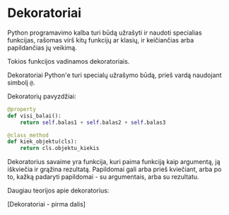 # Dekoratoriai

Python programavimo kalba turi būdą užrašyti ir naudoti specialias funkcijas, rašomas virš kitų funkcijų ar klasių, ir keičiančias arba papildančias jų veikimą. 

Tokios funkcijos vadinamos dekoratoriais. 

Dekoratoriai Python'e turi specialų užrašymo būdą, prieš vardą naudojant simbolį `@`.

Dekoratorių pavyzdžiai:

```python
@property
def visi_balai():
    return self.balas1 + self.balas2 + self.balas3
```

```python
@class_method
def kiek_objektu(cls):
    return cls.objektu_kiekis
```

Dekoratorius savaime yra funkcija, kuri paima funkciją kaip argumentą, ją iškviečia ir grąžina rezultatą. Papildomai gali arba prieš kviečiant, arba po to, kažką padaryti papildomai - su argumentais, arba su rezultatu. 


Daugiau teorijos apie dekoratorius:

[Dekoratoriai - pirma dalis]
